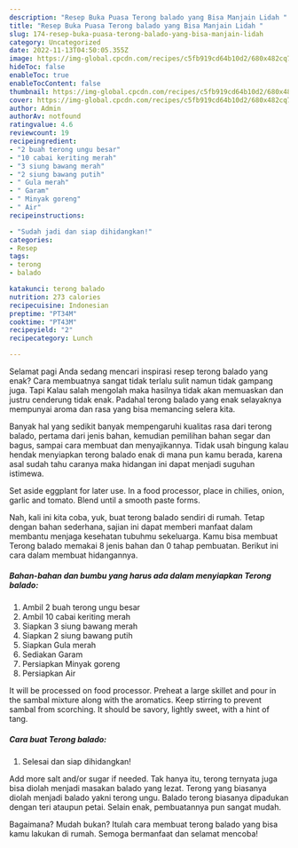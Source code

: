 ```yaml
---
description: "Resep Buka Puasa Terong balado yang Bisa Manjain Lidah "
title: "Resep Buka Puasa Terong balado yang Bisa Manjain Lidah "
slug: 174-resep-buka-puasa-terong-balado-yang-bisa-manjain-lidah
category: Uncategorized
date: 2022-11-13T04:50:05.355Z
image: https://img-global.cpcdn.com/recipes/c5fb919cd64b10d2/680x482cq70/terong-balado-foto-resep-utama.jpg
hideToc: false
enableToc: true
enableTocContent: false
thumbnail: https://img-global.cpcdn.com/recipes/c5fb919cd64b10d2/680x482cq70/terong-balado-foto-resep-utama.jpg
cover: https://img-global.cpcdn.com/recipes/c5fb919cd64b10d2/680x482cq70/terong-balado-foto-resep-utama.jpg
author: Admin
authorAv: notfound
ratingvalue: 4.6
reviewcount: 19
recipeingredient:
- "2 buah terong ungu besar"
- "10 cabai keriting merah"
- "3 siung bawang merah"
- "2 siung bawang putih"
- " Gula merah"
- " Garam"
- " Minyak goreng"
- " Air"
recipeinstructions:

- "Sudah jadi dan siap dihidangkan!"
categories:
- Resep
tags:
- terong
- balado

katakunci: terong balado 
nutrition: 273 calories
recipecuisine: Indonesian
preptime: "PT34M"
cooktime: "PT43M"
recipeyield: "2"
recipecategory: Lunch

---
```



Selamat pagi Anda sedang mencari inspirasi resep terong balado yang enak? Cara membuatnya sangat tidak terlalu sulit namun tidak gampang juga. Tapi Kalau salah mengolah maka hasilnya tidak akan memuaskan dan justru cenderung tidak enak. Padahal terong balado yang enak selayaknya mempunyai aroma dan rasa yang bisa memancing selera kita.


Banyak hal yang sedikit banyak mempengaruhi kualitas rasa dari terong balado, pertama dari jenis bahan, kemudian pemilihan bahan segar dan bagus, sampai cara membuat dan menyajikannya. Tidak usah bingung kalau hendak menyiapkan terong balado enak di mana pun kamu berada, karena asal sudah tahu caranya maka hidangan ini dapat menjadi suguhan istimewa.

Set aside eggplant for later use. In a food processor, place in chilies, onion, garlic and tomato. Blend until a smooth paste forms.


Nah, kali ini kita coba, yuk, buat terong balado sendiri di rumah. Tetap dengan bahan sederhana, sajian ini dapat memberi manfaat dalam membantu menjaga kesehatan tubuhmu sekeluarga. Kamu bisa membuat Terong balado memakai 8 jenis bahan dan 0 tahap pembuatan. Berikut ini cara dalam membuat hidangannya.

<!--inarticleads1-->

##### Bahan-bahan dan bumbu yang harus ada dalam menyiapkan Terong balado:

1. Ambil 2 buah terong ungu besar
1. Ambil 10 cabai keriting merah
1. Siapkan 3 siung bawang merah
1. Siapkan 2 siung bawang putih
1. Siapkan  Gula merah
1. Sediakan  Garam
1. Persiapkan  Minyak goreng
1. Persiapkan  Air


It will be processed on food processor. Preheat a large skillet and pour in the sambal mixture along with the aromatics. Keep stirring to prevent sambal from scorching. It should be savory, lightly sweet, with a hint of tang. 

<!--inarticleads2-->

##### Cara buat Terong balado:


1. Selesai dan siap dihidangkan!

Add more salt and/or sugar if needed. Tak hanya itu, terong ternyata juga bisa diolah menjadi masakan balado yang lezat. Terong yang biasanya diolah menjadi balado yakni terong ungu. Balado terong biasanya dipadukan dengan teri ataupun petai. Selain enak, pembuatannya pun sangat mudah. 

Bagaimana? Mudah bukan? Itulah cara membuat terong balado yang bisa kamu lakukan di rumah. Semoga bermanfaat dan selamat mencoba!
